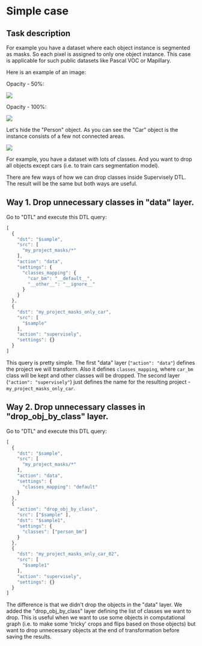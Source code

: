 # Simple case

## Task description

For example you have a dataset where each object instance is segmented as masks. So each pixel is assigned to only one object instance. This case is applicable for such public datasets like Pascal VOC or Mapillary.

Here is an example of an image:

Opacity - 50%:

![](../../../../.gitbook/assets/01%20%282%29.jpg)

Opacity - 100%:

![](../../../../.gitbook/assets/02.jpg)

Let's hide the "Person" object. As you can see the "Car" object is the instance consists of a few not connected areas.

![](../../../../.gitbook/assets/03%20%281%29.jpg)

For example, you have a dataset with lots of classes. And you want to drop all objects except cars \(i.e. to train cars segmentation model\).

There are few ways of how we can drop classes inside Supervisely DTL. The result will be the same but both ways are useful.

## Way 1. Drop unnecessary classes in "data" layer.

Go to "DTL" and execute this DTL query:

```javascript
[
  {
    "dst": "$sample",
    "src": [
      "my_project_masks/*"
    ],
    "action": "data",
    "settings": {
      "classes_mapping": {
        "car_bm": "__default__",
        "__other__": "__ignore__"
      }
    }
  },
  {
    "dst": "my_project_masks_only_car",
    "src": [
      "$sample"
    ],
    "action": "supervisely",
    "settings": {}
  }
]
```

This query is pretty simple. The first "data" layer \(`"action": "data"`\) defines the project we will transform. Also it defines `classes_mapping`, where `car_bm` class will be kept and other classes will be dropped. The second layer \(`"action": "supervisely"`\) just defines the name for the resulting project - `my_project_masks_only_car`.

## Way 2. Drop unnecessary classes in "drop\_obj\_by\_class" layer.

Go to "DTL" and execute this DTL query:

```javascript
[
  {
    "dst": "$sample",
    "src": [
      "my_project_masks/*"
    ],
    "action": "data",
    "settings": {
      "classes_mapping": "default"
    }
  },
  {
    "action": "drop_obj_by_class",
    "src": ["$sample" ],
    "dst": "$sample1",
    "settings": {
      "classes": ["person_bm"]
    }
  },
  {
    "dst": "my_project_masks_only_car_02",
    "src": [
      "$sample1"
    ],
    "action": "supervisely",
    "settings": {}
  }
]
```

The difference is that we didn't drop the objects in the "data" layer. We added the "drop\_obj\_by\_class" layer defining the list of classes we want to drop. This is useful when we want to use some objects in computational graph \(i.e. to make some 'tricky' crops and flips based on those objects\) but want to drop unnecessary objects at the end of transformation before saving the results.

